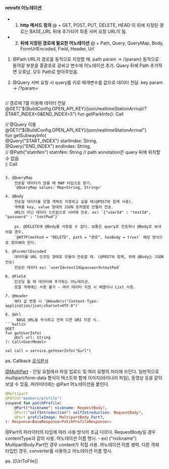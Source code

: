 #### retrofit 어노테이션
- 1. **http 메서드 정의**
	@ + GET, POST, PUT, DELETE, HEAD
	이 뒤에 지정된 경로는 BASE_URL 뒤에 추가되어 최종 서버 요청 URL이 됨.


- 2. **뒤에 지정된 경로에 필요한 어노테이션**
	@ + Path, Query, QueryMap, Body, FormUrlEncoded, Field, Header, Url

1. @Path
	URL의 경로를 동적으로 지정할 때.
	path param -> /{param}
	동적으로 들어갈 부분을 중괄호로 감싸고 변수에 어노테이션 추가.
	Query 뒤에 Path 추가하면 오류남. 모두 Path로 받아주었음.

2. @Query
	서버 요청 시 query를 키로 매개변수를 값으로 데이터 전달.
	key param -> /?param=
	```kotlin
// 경로에 ?를 이용해 데이터 전달
@GET("${BuildConfig.OPEN_API_KEY}/json/realtimeStationArrival/?START_INDEX=0&END_INDEX=5")
    fun getParkInfo(): Call<ParkInfoModel>

// @Query 이용
@GET("${BuildConfig.OPEN_API_KEY}/json/realtimeStationArrival")  
fun getSubwayInfo(  
    @Query("START_INDEX") startIndex: String,  
    @Query("END_INDEX") endIndex: String,  
    // @Path("statnNm") statnNm: String // path annotation은 query 뒤에 위치할 수 없음  
): Call<SubwayDTO>
```

3. @QueryMap
	전송할 데이터가 많을 때 MAP 타입으로 받기.
	`@QueryMap values: Map<String, String>`

4. @Body
	전송할 데이터를 모델 객체로 지정하고 싶을 때(@POST와 함께 사용).
	객체를 key, value 형태의 JSON 문자열로 만들어 전송.
	URL이 아닌 데이터 스트림으로 서버에 전송. ex) `{"userId" : "textId", "password" : "textPwd"}`

	ps. @DELETE에 @Body를 사용할 수 없다. 보통은 query로 전송하나 @Body로 보내야할 경우,
	`@HTTP(method = "DELETE", path = "경로", hasBody = true)` 해당 방식으로 정의해야 한다.

5. @FormUrlEncoded
	데이터를 URL 인코딩 형태로 만들어 전송할 때. (@POST와 함께, 위에 @Body는 JSON 전송)
	전송된 데이터 ex) `userId=textId&password=textPwd`

6. @Field
	인코딩 될 때 데이터에 추가하는 어노테이션.
	모델 객체에는 사용 불가 - 여러 데이터 지정 시 배열이나 List 사용.

7. @Header
	헤더 값 변경 시 `@Headers("Context-Type: application/json;charset=UTF-8")`

8. @Url
	 BASE_URL을 무시하고 전혀 다른 URI 지정 시.
```kotlin
@GET
fun getUserInfo(
	@Url url: String
): Call<UserModel>

val call = service.getUserInfo("$url")
 ```

ps. Callback [공식문서](https://square.github.io/retrofit/2.x/retrofit/retrofit2/Callback.html)


[@MultiPart](https://square.github.io/retrofit/2.x/retrofit/retrofit2/http/Multipart.html) - 단일 요청에서 파일 업로드 및 여러 유형의 처리에 쓰인다.
일반적으로 multipart/form-data 형식이 텍스트와 함께 이미지(바이너리 파일), 동영상 등을 같이 보낼 수 있음.
파라미터에는 @Part 어노테이션을 붙인다.

```kotlin
@Multipart  
@PATCH("members/profile")  
suspend fun patchProfile(  
    @Part("nickname") nickname: RequestBody?,  
    @Part("selfIntroduction") selfIntroduction: RequestBody?,  
    @Part profileImage: MultipartBody.Part?,  
): Response<BaseResponse<PatchProfileResponse>>
```

@Part의 파라미터의 타입에 따라 사용 방식이 조금 다르다.
RequestBody일 경우 contentType과 같이 사용. 어노테이션 이름 명시. - ex) ("nickname")
MultipartBody.Part인 경우 content가 직접 사용. 어노테이션 이름 생략.
다른 객체 타입인 경우, converter를 사용하고 어노테이션 이름 명시.

ps. [[UriToFile]]